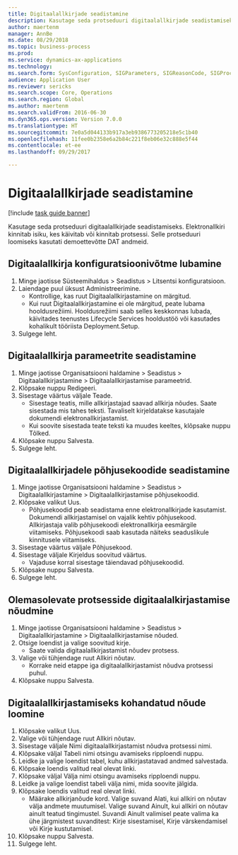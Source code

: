 ```yaml
--- 
title: Digitaalallkirjade seadistamine
description: Kasutage seda protseduuri digitaalallkirjade seadistamiseks.
author: maertenm
manager: AnnBe
ms.date: 08/29/2018
ms.topic: business-process
ms.prod: 
ms.service: dynamics-ax-applications
ms.technology: 
ms.search.form: SysConfiguration, SIGParameters, SIGReasonCode, SIGProcSetup
audience: Application User
ms.reviewer: sericks
ms.search.scope: Core, Operations
ms.search.region: Global
ms.author: maertenm
ms.search.validFrom: 2016-06-30
ms.dyn365.ops.version: Version 7.0.0
ms.translationtype: HT
ms.sourcegitcommit: 7e0a5d044133b917a3eb9386773205218e5c1b40
ms.openlocfilehash: 11fee0b2358e6a2b84c221f8eb06e32c888e5f44
ms.contentlocale: et-ee
ms.lasthandoff: 09/29/2017

---
```

# <a name="set-up-electronic-signatures"></a>Digitaalallkirjade seadistamine

[!include [task guide banner](../../includes/task-guide-banner.md)]

Kasutage seda protseduuri digitaalallkirjade seadistamiseks. Elektronallkiri kinnitab isiku, kes käivitab või kinnitab protsessi. Selle protseduuri loomiseks kasutati demoettevõtte DAT andmeid.


## <a name="enable-the-electronic-signature-configuration-key"></a>Digitaalallkirja konfiguratsioonivõtme lubamine
1. Minge jaotisse Süsteemihaldus > Seadistus > Litsentsi konfiguratsioon.
2. Laiendage puul üksust Administreerimine.
    * Kontrollige, kas ruut Digitaalallkirjastamine on märgitud.  
    * Kui ruut Digitaalallkirjastamine ei ole märgitud, peate lubama hooldusrežiimi. Hooldusrežiimi saab selles keskkonnas lubada, käivitades teenustes Lifecycle Services hooldustöö või kasutades kohalikult tööriista Deployment.Setup.  
3. Sulgege leht.

## <a name="set-up-electronic-signature-parameters"></a>Digitaalallkirja parameetrite seadistamine
1. Minge jaotisse Organisatsiooni haldamine > Seadistus > Digitaalallkirjastamine > Digitaalallkirjastamise parameetrid.
2. Klõpsake nuppu Redigeeri.
3. Sisestage väärtus väljale Teade.
    * Sisestage teatis, mille allkirjastajad saavad allkirja nõudes. Saate sisestada mis tahes teksti. Tavaliselt kirjeldatakse kasutajale dokumendi elektronallkirjastamist.  
    * Kui soovite sisestada teate teksti ka muudes keeltes, klõpsake nuppu Tõlked.  
4. Klõpsake nuppu Salvesta.
5. Sulgege leht.

## <a name="set-up-reason-codes-for-electronic-signatures"></a>Digitaalallkirjadele põhjusekoodide seadistamine
1. Minge jaotisse Organisatsiooni haldamine > Seadistus > Digitaalallkirjastamine > Digitaalallkirjastamise põhjusekoodid.
2. Klõpsake valikut Uus.
    * Põhjusekoodid peab seadistama enne elektronallkirjade kasutamist. Dokumendi allkirjastamisel on vajalik kehtiv põhjusekood.     Allkirjastaja valib põhjusekoodi elektronallkirja eesmärgile viitamiseks. Põhjusekoodi saab kasutada näiteks seaduslikule kinnitusele viitamiseks.  
3. Sisestage väärtus väljale Põhjusekood.
4. Sisestage väljale Kirjeldus soovitud väärtus.
    * Vajaduse korral sisestage täiendavad põhjusekoodid.  
5. Klõpsake nuppu Salvesta.
6. Sulgege leht.

## <a name="require-electronic-signatures-for-existing-processes"></a>Olemasolevate protsesside digitaalalkirjastamise nõudmine
1. Minge jaotisse Organisatsiooni haldamine > Seadistus > Digitaalallkirjastamine > Digitaalallkirjastamise nõuded.
2. Otsige loendist ja valige soovitud kirje.
    * Saate valida digitaalallkirjastamist nõudev protsess.  
3. Valige või tühjendage ruut Allkiri nõutav.
    * Korrake neid etappe iga digitaalallkirjastamist nõudva protsessi puhul.  
4. Klõpsake nuppu Salvesta.

## <a name="create-a-custom-requirement-for-electronic-signatures"></a>Digitaalallkirjastamiseks kohandatud nõude loomine
1. Klõpsake valikut Uus.
2. Valige või tühjendage ruut Allkiri nõutav.
3. Sisestage väljale Nimi digitaalallkirjastamist nõudva protsessi nimi.
4. Klõpsake väljal Tabeli nimi otsingu avamiseks ripploendi nuppu.
5. Leidke ja valige loendist tabel, kuhu allkirjastatavad andmed salvestada.
6. Klõpsake loendis valitud real olevat linki.
7. Klõpsake väljal Välja nimi otsingu avamiseks ripploendi nuppu.
8. Leidke ja valige loendist tabeli välja nimi, mida soovite jälgida.
9. Klõpsake loendis valitud real olevat linki.
    * Määrake allkirjanõude kord.     Valige suvand Alati, kui allkiri on nõutav välja andmete muutumisel.     Valige suvand Ainult, kui allkiri on nõutav ainult teatud tingimustel. Suvandi Ainult valimisel peate valima ka ühe järgmistest suvanditest: Kirje sisestamisel, Kirje värskendamisel või Kirje kustutamisel.  
10. Klõpsake nuppu Salvesta.
11. Sulgege leht.


